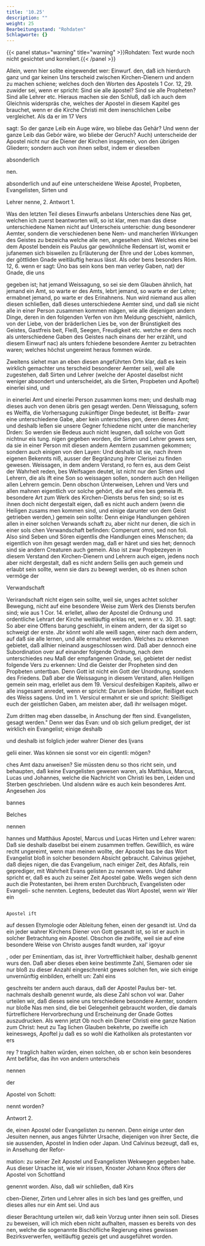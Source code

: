 ```yaml
---
title: '10.25'
description: ""
weight: 25
Bearbeitungsstand: "Rohdaten"
Schlagworte: {}
---
```


{{< panel status="warning" title="warning" >}}Rohdaten: Text wurde noch nicht gesichtet und korreliert.{{< /panel >}}
<!-- Seite 445 -->

Allein, wenn hier sollte eingewendet wer: Einwurf. den, daß ich hierdurch ganz und gar keinen Uns terscheid zwischen Kirchen-Dienern und andern zu machen schiene; welches doch den Worten des Apostels 1 Cor. 12, 29. zuwider sei, wenn er spricht: Sind sie alle äpostel? Sind sie alle Propheten? Sind alle Lehrer etc. Hieraus machen sie den Schluß, daß ich auch dem Gleichnis widerspräs che, welches der Apostel in diesem Kapitel ges brauchet, wenn er die Kirche Christi mit dem inenschlichen Leibe vergleichet. Als da er im 17 Vers

sagt: So der ganze Leib ein Auge wäre, wo bliebe das Gehär? Und wenn der ganze Leib das Gebór wäre, wo bliebe der Geruch? Auch) unterscheide der Apostel nicht nur die Diener der Kirchen insgemein, von den übrigen Gliedern; sondern auch von ihnen selbst, indem er dieselben

absonderlich




nen.
<!-- Seite 446 -->
absonderlich und auf eine unterscheidene Weise Apostel, Propbeten, Evangelisten, Sirten und

Lehrer nenne, 2. Antwort 1.

Was den letzten Teil dieses Einwurfs anbelans Unterschies dene Nas get, welchen ich zuerst beantworten will, so ist klar, men man das diese unterschiedene Namen nicht auf Unterscheis unterschie: dung besonderer Aemter, sondern die verschiedenen bene Nem- und mancherlen Wirkungen des Geistes zu bezeicha welche alle nen, angesehen sind. Welches eine bei dem Apostel bendein eis Paulus gar gewöhnliche Redensart ist, womit er jufanemen sich bisweilen zu Erläuterung der Ehre und der Lobes kommen, der göttliden Gnade weitläuftig heraus lässt. Als oder bens besonders Róm. 12, 6. wenn er sagt: Üno bas sein kons ben man verley Gaben, nat) der Gnade, die uns

gegeben ist; hat jemand Weissagung, so sei sie dem Glauben ähnlich, hat jemand ein Amt, so warte er des Amts, lebrt jemand, so warte er der Lehre; ermabnet jemand, po warte er des Erinahnens. Nun wird niemand aus allen diesen schließen, daß dieses unterschiedene Aemter sind, und daß sie nicht alle in einer Person zusammen kommen mägen, wie alle diejenigen andern Dinge, deren in den folgenden Verfen von ihm Meldung geschieht, nämlich, von der Liebe, von der bräderlichen Lies be, von der Brúnstigkeit des Geistes, Gastfreis beit, Fleiß, Seegen, Freudigkeit etc. wetche er dens noch als unterschiedene Gaben des Geistes nach einans der her erzählt, und diesem Einwurf nac) als unters fchiedene besondere Aemter zu betrachten waren; welches höchst ungereimt heraus fommen würde.

Zweitens siehet man an eben diesen angeführten Ortn klar, daß es kein wirklich gemachter uns terscheid besonderer Aemter sei), weil alle zugestehen, daß Sirten und Lehrer (welche der Apostel daselbst nicht weniger absondert und unterscheidet, als die Sirten, Propbeten und Apoftel) einerlei sind, und
<!-- Seite 447 -->
 in einerlei Amt und einerlei Person zusammen koms
men; und deshalb
 mag dieses auch von denen übris
 gen gesagt werden. Denn Weissagung, sofern es Weiffa,
die Vorhersagung zukünftiger Dinge bedeutet, ist Beiffa-
zwar eine unterschiedene Gabe, aber kein unterschies gen, deren
denes Amt; und deshalb
 leßen sie unsere Gegner fchiedene
nicht unter die mancherley Drden: So werden sie Bedeus
auch nicht leugnen, daß solche von Gott nichtnur eis tung.
nigen gegeben worden, die Sirten und Lehrer gewes
sen, da sie in einer Person mit diesen andern Aemtern
zusammen gekommen; sondern auch einigen von den
Layen: Und deshalb ist sie, nach ihrem eigenen Bekennts
niß, ausser der Begränzung ihrer Clerisei zu finden
gewesen. Weissagen, in dem andern Verstand, ro
fern es, aus dem Geist der Wahrheit reden, bes Weifsagen
deutet, ist nicht nur den Sirten und Lehrern, die als ift eine Son
so weissagen sollen, sondern auch den Heiligen allen Lehrern
gemcin. Denn obschon Unterweisen, Lehren und Vers und allen
mahnen eigentlich vor solche gehört, die auf eine bes gemeia ift.
besondere Art zum Werk des Kirchen-Diensts berus
fen sind; so ist es ihnen doch nicht dergestalt eigen,
daß es nicht auch andern (wenn die Heiligen zusams
men kommen sind, und einige darunter von dem Geist
getrieben werden,) gemein sein sollte: Denn einige
Handlungen gehören allen in einer solchen Verwands
schaft zu, aber nicht nur denen, die sich in einer sols
chen Verwandschaft befinden: Comperunt omni,
sed non foli. Also sind Seben und Sören eigentlis
dhe Handlungen eines Menschen; da eigentlich
von ihm gesagt werden mag, daß er häret und sies
het; dennoch sind sie andern Creaturen auch gemein.
Also ist zwar Propbezeyen in diesem Verstand den
Kirchen-Dienern und Lehrern auch eigen, jedens
noch aber nicht dergestalt, daß es nicht andern Seilis
gen auch gemein und erlaubt sein sollte, wenn sie dars
zu bewegt werden, ob es ihnen schon vermöge der

Verwandschaft
<!-- Seite 448 -->

Verirandschaft nicht eigen sein sollte, weil sie, unges achtet solcher Bewegung, nicht auf eine besondere Weise zum Werk des Diensts berufen sind; wie aus 1 Cor. 14. erlellet, allwo der Apostel die Ordnung und ordentliche Lehrart der Kirche weitläuftig erklas ret, wenn er v. 30. 31. sagt: So aber eine Offens barung geschieht, in einem andern, der da siget so schweigt der erste. Jbr könnt wohl alle weiß sagen, einer nach dem andern, auf daß sie alle lernen, und alle ermahnet werden. Welches zu erkennen gebietet, daß allhier nieinand ausgeschlossen wird. Daß aber dennoch eine Subordination over auf einander folgende Ordnung, nach dem unterschiedes neu Maß der empfangenen Gnade, sei, gebietet der nedist folgende Vers zu erkennen: Und die Geister der Propheten sind den Propbeten untertban. Denn Gott ist nicht ein Gott der Unordnung, sondern des Friedens. Daß aber die Weissagung in diesem Verstand, allen Heiligen gemein sein mag, erlellet aus dem 19. Versicul desfeibigen Kapitels, allwo er alle insgesamt anredet, wenn er spricht: Darum lieben Brüder, fleißiget euch des Weiss sagens. Und im 1. Versicul ermahnt er sie und spricht: Sleißiget euch der geistlichen Gaben, am meisten aber, daß ihr weilsagen möget.

Zum dritten mag eben dasselbe, in Anschung der ften sind. Evangelisten, gesagt werden." Denn wer das Evan: und ob sich gelium prediget, der ist wirklich ein Evangelist; einige deshalb

und deshalb ist folglich jeder wahrer Diener des Iįvans

gelii einer. Was können sie sonst vor ein cigentli: mögen?

ches Amt dazu anweisen? Sie müssten denu so thos richt sein, und behaupten, daß keine Evangelisten gewesen waren, als Matthäus, Marcus, Lucas und Johannes, welche die Nachricht von Christi les ben, Leiden und Sterben geschrieben. Und alsdenn wäre es auch kein besonderes Amt. Angesehen Jos

bannes

Belches

nennen
<!-- Seite 449 -->
 hannes und Matthäus Apostel, Marcus und Lucas
Hirten und Lehrer waren: Daß sie deshalb daselbst bei
einem zusammen treffen. Gewißlich, es wäre recht
ungereimt, wenn man meinen wollte, der Apostel bas
be das Wort Evangelist bloß in solcher besondern
Absicht gebraucht. Calvinus gejiehet, daß diejes
nigen, die das Evangelium, nach einiger Zeit,
des Abfalls, rein geprediger, mit Wahrheit Evans
gelisten zu nennen waren. Und daher spricht er,
daß es auch zu seiner Zeit Apostel gabe. Weßs
wegen sich denn auch die Protestanten, bei ihrem
ersten Durchbruch, Evangelisten oder Evangeli-
sche nennten.
  Legtens, bedeutet das Wort Apostel, wenn wir Wer ein

                                                                         Apostel ift
auf dessen Etymologie oder Ableitung fehen, einen
der gesandt ist. Und da ein jeder wahrer Kirchens
Diener von Gott gesandt ist, so ist er auch in solcher
Betrachtung ein Apostel. Obschon die zwölfe,
weil sie auf eine besondere Weise von Christo ausges
fandt wurden, xal' igoyur

, oder per Eminentiam, das ist, ihrer Vortrefflichkeit halber, deshalb genennt wurs den. Daß aber dieses eben keine bestimmte Zahl, Siemaren oder sie nur bloß zu dieser Anzahl eingeschrenkt gewes solchen fen, wie sich einige unvernünftig einbilden, erhellt un: Zahl eins

geschreits ter andern auch daraus, daß der Apostel Paulus ber- tet. nachmals deshalb genennt wurde, als diese Zahl schon vol war. Daher urteilen wir, daß dieses seine uns terschiedene besondere Aemter, sondern nur bloße Nas men sind, die bei Gelegenheit gebraucht worden, die damals fürtreflichere Hervorbrechung und Erscheinung der Gnade Gottes auszudrucken. Als wenn jetzt Ob noch ein Diener Christi eine ganze Nation zum Christ: heut zu Tag lichen Glauben bekehrte, po zweifle ich keineswegs, Apoftel ju daß es so wohl die Katholiken als protestanten vor ers

rey ? traglich halten würden, einen solchen, ob er schon kein besonderes Amt befäfse, das ihn von andern unterscheis

nennen



der

Apostel von Schott:

nennt worden?

Antwort 2.
<!-- Seite 450 -->
de, einen Apostel oder Evangelisten zu nennen.
Denn einige unter den Jesuiten nennen, aus anges
führter Ursache, diejenigen von ihrer Secte, die sie
aussenden, Apostel in Indien oder Japan. Und
Calvinus bezeugt, daß es, in Ansehung der Refor-

mation: zu seiner Zeit Apostel und Evangelisten Wekwegen gegeben habe. Aus dieser Ursache ist, wie wir irissen, Knoxter Johann Knox öfters der Apostel von Schottland

genennt worden. Also, daß wir schließen, daß Kirs

cben-Diener, Zirten und Lehrer alles in sich bes land ges greiffen, und dieses alles nur ein Amt sei. Und aus

dieser Berachtung urteilen wir, daß kein Vorzug
unter ihnen sein soll. Dieses zu beweisen, will ich
mich eben nicht aufhalten, massen es bereits von des
nen, welche die sogenannte Bischöfliche Regierung
eines gewissen Bezirksverwerfen, weitläuftig gezeis
get und ausgeführet worden.

